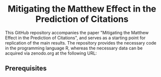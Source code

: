 <h1 align="center"> Mitigating the Matthew Effect in the Prediction of Citations </h1>

This GitHub repository accompanies the paper "Mitigating the Matthew Effect in the Prediction of Citations", and serves as a starting point for replication of the main results. The repository provides the necessary code in the programming language R, whereas the necessary data can be acquired via zenodo.org at the following URL:


## Prerequisites

